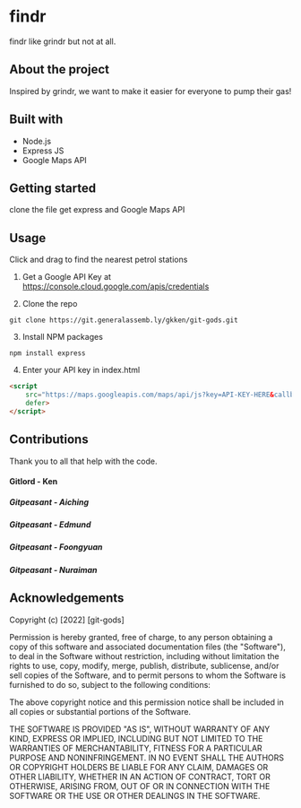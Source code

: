# findr
findr like grindr but not at all.

## About the project
Inspired by grindr, we want to make it easier for everyone to pump their gas!

## Built with
- Node.js
- Express JS
- Google Maps API

## Getting started
clone the file get express and Google Maps API

## Usage
Click and drag to find the nearest petrol stations

1. Get a Google API Key at https://console.cloud.google.com/apis/credentials

2. Clone the repo
```
git clone https://git.generalassemb.ly/gkken/git-gods.git
```

3. Install NPM packages
```
npm install express 
```

4. Enter your API key in index.html
```html
<script
    src="https://maps.googleapis.com/maps/api/js?key=API-KEY-HERE&callback=initMap&v=weekly"
    defer>
</script>
```

## Contributions
Thank you to all that help with the code.

#### Gitlord - Ken

##### Gitpeasant - Aiching
##### Gitpeasant - Edmund
##### Gitpeasant - Foongyuan
##### Gitpeasant - Nuraiman

## Acknowledgements

Copyright (c) [2022] [git-gods]

Permission is hereby granted, free of charge, to any person obtaining a copy
of this software and associated documentation files (the "Software"), to deal
in the Software without restriction, including without limitation the rights
to use, copy, modify, merge, publish, distribute, sublicense, and/or sell
copies of the Software, and to permit persons to whom the Software is
furnished to do so, subject to the following conditions:

The above copyright notice and this permission notice shall be included in all
copies or substantial portions of the Software.

THE SOFTWARE IS PROVIDED "AS IS", WITHOUT WARRANTY OF ANY KIND, EXPRESS OR
IMPLIED, INCLUDING BUT NOT LIMITED TO THE WARRANTIES OF MERCHANTABILITY,
FITNESS FOR A PARTICULAR PURPOSE AND NONINFRINGEMENT. IN NO EVENT SHALL THE
AUTHORS OR COPYRIGHT HOLDERS BE LIABLE FOR ANY CLAIM, DAMAGES OR OTHER
LIABILITY, WHETHER IN AN ACTION OF CONTRACT, TORT OR OTHERWISE, ARISING FROM,
OUT OF OR IN CONNECTION WITH THE SOFTWARE OR THE USE OR OTHER DEALINGS IN THE
SOFTWARE.